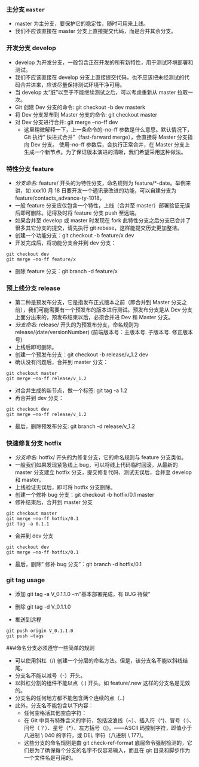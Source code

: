 ### 主分支 `master`

- master 为主分支，要保护它的稳定性，随时可用来上线。
- 我们不应该直接在 master 分支上直接提交代码，而是合并其余分支。

### 开发分支 develop

- develop 为开发分支，一般包含正在开发的所有新特性，用于测试环境部署和测试。
- 我们不应该直接在 develop 分支上直接提交代码，也不应该把未经测试的代码合并进来，应该尽量保持测试环境干净可用。
- 当 develop 太“脏”以至于不能继续测试之后，可以考虑重新从 master 拉取一次。
- Git 创建 Dev 分支的命令: git checkout -b dev masterk
- 将 Dev 分支发布到 Master 分支的命令: git checkout master
- 对 Dev 分支进行合并: git merge –no–ff dev
  - 这里稍微解释一下，上一条命令的–no–ff 参数是什么意思。默认情况下，Git 执行” 快进式合并”（fast-farward merge），会直接将 Master 分支指向 Dev 分支。
    使用–no–ff 参数后，会执行正常合并，在 Master 分支上生成一个新节点。为了保证版本演进的清晰，我们希望采用这种做法。

### 特性分支 feature

- _分支命名_: feature/ 开头的为特性分支，命名规则为 feature/\*-date。举例来讲，如 xxx10 月 18 日要开发一个通讯录改进的功能，可以自建分支为 feature/contacts_advance-ty-1018。
- 一般 feature 分支应仅包含一个特性，上线（合并至 master）部署验证无误后即可删除。记得及时将 feature 分支 push 至远端。
- 如果合并至 develop 或 master 时发现在 fork 此特性分支之后分支已合并了很多其它分支的提交，请先执行 git rebase，这样能提交历史更加整洁。
- 创建一个功能分支：git checkout -b feature/x dev
- 开发完成后，将功能分支合并到 dev 分支：

```
git checkout dev
git merge –no-ff feature/x
```

- 删除 feature 分支：git branch -d feature/x

### 预上线分支 release

- 第二种是预发布分支，它是指发布正式版本之前（即合并到 Master 分支之前），我们可能需要有一个预发布的版本进行测试。预发布分支是从 Dev 分支上面分出来的，预发布结束以后，必须合并进 Dev 和 Master 分支。
- _分支命名_: release/ 开头的为预发布分支，命名规则为 release/(date/versionNumber) (前端版本号：主版本号. 子版本号. 修正版本号)
- 上线后即可删除。
- 创建一个预发布分支：git checkout -b release/v_1.2 dev
- 确认没有问题后，合并到 master 分支：

```
git checkout master
git merge –no-ff release/v_1.2
```

- 对合并生成的新节点，做一个标签: git tag -a 1.2
- 再合并到 dev 分支：

```
git checkout dev
git merge –no-ff release/v_1.2
```

- 最后，删除预发布分支: git branch -d release/v_1.2

### 快速修复分支 hotfix

- _分支命名_: hotfix/ 开头的为修复分支，它的命名规则与 feature 分支类似。
- 一般我们如果发现紧急线上 bug，可以将线上代码临时回滚，从最新的 master 分支建立 hotfix 分支，提交修复代码、测试无误后，合并至 develop 和 master。
- 上线验证无误后，即可将 hotfix 分支删除。
- 创建一个修补 bug 分支：git checkout -b hotfix/0.1 master
- 修补结束后，合并到 master 分支

```
git checkout master
git merge –no-ff hotfix/0.1
git tag -a 0.1.1
```

- 合并到 dev 分支

```
git checkout dev
git merge –no-ff hotfix/0.1
```

- 最后，删除” 修补 bug 分支”：git branch -d hotfix/0.1

### git tag usage

- 添加
  git tag -a V_0.1.1.0 -m"基本部署完成，有 BUG 待做"

- 删除 git tag -d V_0.1.1.0

- 推送到远程

```
git push origin V_0.1.1.0
git push –tags
```

###命名分支必须遵守一些简单的规则

- 可以使用斜杠（/) 创建一个分层的命名方法。但是，该分支名不能以斜线结尾。
- 分支名不能以减号（-）开头。
- 以斜杠分割的组件不能以点（.) 开头。如 feature/.new 这样的分支名是无效的。
- 分支名的任何地方都不能包含两个连续的点（..)
- 此外，分支名不能包含以下内容：
  - 任何空格活其他空白字符：
  - 在 Git 中具有特殊含义的字符，包括波浪线（~）、插入符（^)、冒号（:)、问号（？）、星号（\*）、左方括号（[)。——ASCII 码控制字符，即值小于八进制 \ 040 的字符，或 DEL 字符（八进制 \ 177)。
  - 这些分支的命名规则是由 git check-ref-format 底层命令强制检测的，它们是为了确保每个分支的名字不仅容易输入，而且在 git 目录和脚步作为一个文件名是可用的。
